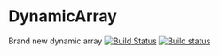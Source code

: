 # DynamicArray
Brand new dynamic array
[![Build Status](https://travis-ci.org/Waaazzzuuup/DynamicArray.svg?branch=work_branch)](https://travis-ci.org/Waaazzzuuup/DynamicArray)
[![Build status](https://ci.appveyor.com/api/projects/status/mt7defgixru5j7pe?svg=true)](https://ci.appveyor.com/project/Waaazzzuuup/dynamicarray)
